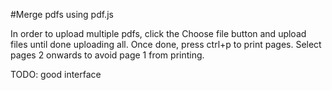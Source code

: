 #Merge pdfs using pdf.js 

In order to upload multiple pdfs, click the Choose file button and upload files until done uploading all. Once done, press ctrl+p to print pages. Select pages 2 onwards to avoid page 1 from printing.

TODO:
good interface


